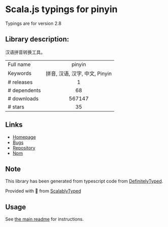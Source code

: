 
# Scala.js typings for pinyin

Typings are for version 2.8

## Library description:
汉语拼音转换工具。

|                    |                 |
| ------------------ | :-------------: |
| Full name          | pinyin |
| Keywords           | 拼音, 汉语, 汉字, 中文, Pinyin |
| # releases         | 1 |
| # dependents       | 68 |
| # downloads        | 567147 |
| # stars            | 35 |

## Links
- [Homepage](http://pinyin.hotoo.me/)
- [Bugs](https://github.com/hotoo/pinyin/issues)
- [Repository](https://github.com/hotoo/pinyin)
- [Npm](https://www.npmjs.com/package/pinyin)
    


## Note
This library has been generated from typescript code from [DefinitelyTyped](https://definitelytyped.org).

Provided with :purple_heart: from [ScalablyTyped](https://github.com/oyvindberg/ScalablyTyped)

## Usage
See [the main readme](../../readme.md) for instructions.



